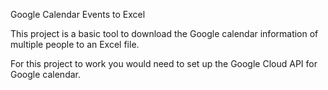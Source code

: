 Google Calendar Events to Excel 

This project is a basic tool to download the Google calendar information of multiple people to an Excel file.

For this project to work you would need to set up the Google Cloud API for Google calendar.

